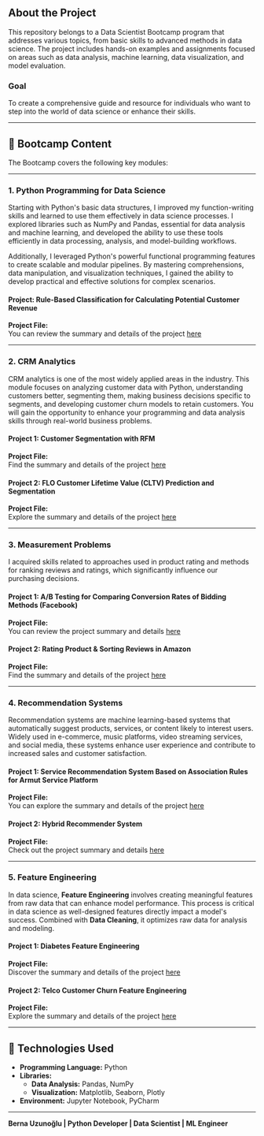 ## About the Project  
This repository belongs to a Data Scientist Bootcamp program that addresses various topics, from basic skills to advanced methods in data science. The project includes hands-on examples and assignments focused on areas such as data analysis, machine learning, data visualization, and model evaluation.  

### Goal  
To create a comprehensive guide and resource for individuals who want to step into the world of data science or enhance their skills.  

---

## 🎯 Bootcamp Content  

The Bootcamp covers the following key modules:  

---

### 1. Python Programming for Data Science  

Starting with Python's basic data structures, I improved my function-writing skills and learned to use them effectively in data science processes. I explored libraries such as NumPy and Pandas, essential for data analysis and machine learning, and developed the ability to use these tools efficiently in data processing, analysis, and model-building workflows.  

Additionally, I leveraged Python's powerful functional programming features to create scalable and modular pipelines. By mastering comprehensions, data manipulation, and visualization techniques, I gained the ability to develop practical and effective solutions for complex scenarios.  

#### Project: Rule-Based Classification for Calculating Potential Customer Revenue  

**Project File:**  
You can review the summary and details of the project [here](https://github.com/BernaUzunoglu/Data_Scientist_and_AI/tree/main/DataScientisForPython#project-rule-based-classification-for-estimating-potential-customer-revenue)

---

### 2. CRM Analytics  

CRM analytics is one of the most widely applied areas in the industry. This module focuses on analyzing customer data with Python, understanding customers better, segmenting them, making business decisions specific to segments, and developing customer churn models to retain customers. You will gain the opportunity to enhance your programming and data analysis skills through real-world business problems.  

#### Project 1: Customer Segmentation with RFM  

**Project File:**  
Find the summary and details of the project [here](https://github.com/BernaUzunoglu/Data_Scientist_and_AI/tree/main/CRMAnalysis#project-1-customer-segmentation-with-rfm)

#### Project 2: FLO Customer Lifetime Value (CLTV) Prediction and Segmentation  

**Project File:**  
Explore the summary and details of the project [here](https://github.com/BernaUzunoglu/Data_Scientist_and_AI/tree/main/CRMAnalysis#project-2-flo-customer-lifetime-value-cltv-prediction-and-segmentation)

---

### 3. Measurement Problems  

I acquired skills related to approaches used in product rating and methods for ranking reviews and ratings, which significantly influence our purchasing decisions.  

#### Project 1: A/B Testing for Comparing Conversion Rates of Bidding Methods (Facebook)  

**Project File:**  
You can review the project summary and details [here](https://github.com/BernaUzunoglu/Data_Scientist_and_AI/tree/main/Measurement_Problems#ab-testing-for-comparing-bidding-methods-conversion-facebook)

#### Project 2: Rating Product & Sorting Reviews in Amazon  

**Project File:**  
Find the summary and details of the project [here](https://github.com/BernaUzunoglu/Data_Scientist_and_AI/tree/main/Measurement_Problems#project-2-rating-product--sorting-reviews-in-amazon)

---

### 4. Recommendation Systems  

Recommendation systems are machine learning-based systems that automatically suggest products, services, or content likely to interest users. Widely used in e-commerce, music platforms, video streaming services, and social media, these systems enhance user experience and contribute to increased sales and customer satisfaction.  

#### Project 1: Service Recommendation System Based on Association Rules for Armut Service Platform  

**Project File:**  
You can explore the summary and details of the project [here](https://github.com/BernaUzunoglu/Data_Scientist_and_AI/tree/main/Recommendation_Systems#project-1-service-recommendation-system-based-on-association-rules-for-armut-platform)

#### Project 2: Hybrid Recommender System  

**Project File:**  
Check out the project summary and details [here](https://github.com/BernaUzunoglu/Data_Scientist_and_AI/tree/main/Recommendation_Systems#project-2-hybrid-recommender-system)

---

### 5. Feature Engineering  

In data science, **Feature Engineering** involves creating meaningful features from raw data that can enhance model performance. This process is critical in data science as well-designed features directly impact a model's success. Combined with **Data Cleaning**, it optimizes raw data for analysis and modeling.  

#### Project 1: Diabetes Feature Engineering  

**Project File:**  
Discover the summary and details of the project [here](https://github.com/BernaUzunoglu/Data_Scientist_and_AI/tree/main/Feature_engineering#project-1-diabetes-feature-engineering)

#### Project 2: Telco Customer Churn Feature Engineering  

**Project File:**  
Explore the summary and details of the project [here](https://github.com/BernaUzunoglu/Data_Scientist_and_AI/tree/main/Feature_engineering#project-2-telco-customer-churn-feature-engineering)

---

## 🔧 Technologies Used  

- **Programming Language:** Python  
- **Libraries:**  
  - **Data Analysis:** Pandas, NumPy  
  - **Visualization:** Matplotlib, Seaborn, Plotly  
- **Environment:** Jupyter Notebook, PyCharm  

---

**Berna Uzunoğlu | Python Developer | Data Scientist | ML Engineer**  